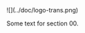 
<span class="center">
![](../doc/logo-trans.png)
</span>

Some text for section 00.

<div style="page-break-after: always; visibility: hidden"/>
<div style="visibility: visible"/>

